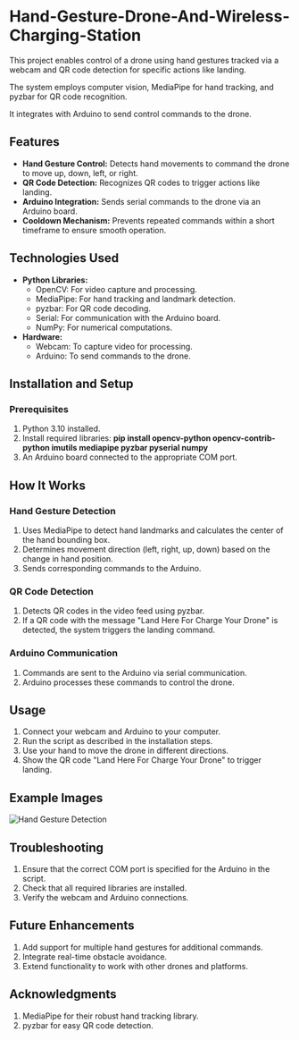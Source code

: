 # Hand-Gesture-Drone-And-Wireless-Charging-Station
This project enables control of a drone using hand gestures tracked via a webcam and QR code detection for specific actions like landing. 

The system employs computer vision, MediaPipe for hand tracking, and pyzbar for QR code recognition. 

It integrates with Arduino to send control commands to the drone.

## Features
- **Hand Gesture Control:** Detects hand movements to command the drone to move up, down, left, or right.
- **QR Code Detection:** Recognizes QR codes to trigger actions like landing.
- **Arduino Integration:** Sends serial commands to the drone via an Arduino board.
- **Cooldown Mechanism:** Prevents repeated commands within a short timeframe to ensure smooth operation.

## Technologies Used
- **Python Libraries:**
  - OpenCV: For video capture and processing.
  - MediaPipe: For hand tracking and landmark detection.
  - pyzbar: For QR code decoding.
  - Serial: For communication with the Arduino board.
  - NumPy: For numerical computations.
- **Hardware:**
  - Webcam: To capture video for processing.
  - Arduino: To send commands to the drone.

## Installation and Setup
### Prerequisites
1. Python 3.10 installed.
2. Install required libraries:
**pip install opencv-python opencv-contrib-python imutils mediapipe pyzbar pyserial numpy**
3. An Arduino board connected to the appropriate COM port.
## How It Works
### Hand Gesture Detection
1. Uses MediaPipe to detect hand landmarks and calculates the center of the hand bounding box.
2. Determines movement direction (left, right, up, down) based on the change in hand position.
3. Sends corresponding commands to the Arduino.

### QR Code Detection
1. Detects QR codes in the video feed using pyzbar.
2. If a QR code with the message "Land Here For Charge Your Drone" is detected, the system triggers the landing command.

### Arduino Communication
1. Commands are sent to the Arduino via serial communication.
2. Arduino processes these commands to control the drone.

## Usage
1. Connect your webcam and Arduino to your computer.
2. Run the script as described in the installation steps.
3. Use your hand to move the drone in different directions.
4. Show the QR code "Land Here For Charge Your Drone" to trigger landing.

## Example Images
![Hand Gesture Detection]([https://github.com/kamilath/Hand-Gesture-Drone-And-Wireless-Charging-Station/blob/main/01_camera.py])

## Troubleshooting
1. Ensure that the correct COM port is specified for the Arduino in the script.
2. Check that all required libraries are installed.
3. Verify the webcam and Arduino connections.

## Future Enhancements
1. Add support for multiple hand gestures for additional commands.
2. Integrate real-time obstacle avoidance.
3. Extend functionality to work with other drones and platforms.

## Acknowledgments
1. MediaPipe for their robust hand tracking library.
2. pyzbar for easy QR code detection.

